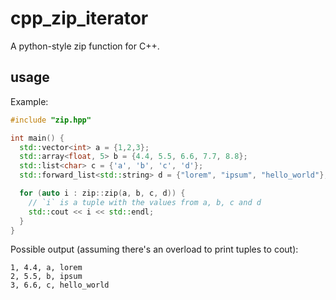 # cpp_zip_iterator

A python-style zip function for C++.

## usage

Example:

```cpp
#include "zip.hpp"

int main() {
  std::vector<int> a = {1,2,3};
  std::array<float, 5> b = {4.4, 5.5, 6.6, 7.7, 8.8};
  std::list<char> c = {'a', 'b', 'c', 'd'};
  std::forward_list<std::string> d = {"lorem", "ipsum", "hello_world"};

  for (auto i : zip::zip(a, b, c, d)) {
    // `i` is a tuple with the values from a, b, c and d
    std::cout << i << std::endl;
  }
}
```

Possible output (assuming there's an overload to print tuples to cout):

```
1, 4.4, a, lorem
2, 5.5, b, ipsum
3, 6.6, c, hello_world
```

